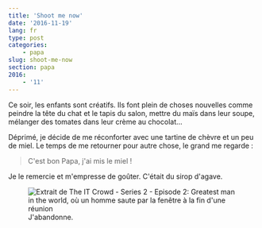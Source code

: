 ```yaml
---
title: 'Shoot me now'
date: '2016-11-19'
lang: fr
type: post
categories:
    - papa
slug: shoot-me-now
section: papa
2016:
    - '11'
---
```


Ce soir, les enfants sont créatifs. Ils font plein de choses nouvelles comme peindre la tête du chat et le tapis du salon, mettre du maïs dans leur soupe, mélanger des tomates dans leur crème au chocolat…

<!--more-->

Déprimé, je décide de me réconforter avec une tartine de chèvre et un peu de miel. Le temps de me retourner pour autre chose, le grand me regarde :

> C'est bon Papa, j'ai mis le miel !

Je le remercie et m'empresse de goûter. C'était du sirop d'agave.

<figure>
  <img src="{{<fileFolder>}}done.gif" alt="Extrait de The IT Crowd - Series 2 - Episode 2: Greatest man in the world, où un homme saute par la fenêtre à la fin d'une réunion"/>
  <figcaption>J'abandonne.</figcaption>
</figure>
